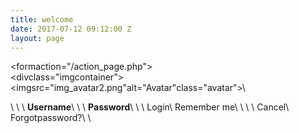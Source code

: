```yaml
---
title: welcome
date: 2017-07-12 09:12:00 Z
layout: page
---
```


<formaction="/action_page.php">\
<divclass="imgcontainer">\
<imgsrc="img_avatar2.png"alt="Avatar"class="avatar">\
</div>\
\
<divclass="container">\
<label><b>Username</b></label>\
<inputtype="text"placeholder="Enter Username"name="uname"required>\
\
<label><b>Password</b></label>\
<inputtype="password"placeholder="Enter Password"name="psw"required>\
\
<buttontype="submit">Login</button>\
<inputtype="checkbox"checked="checked">Remember me\
</div>\
\
<divclass="container"style="background-color:#f1f1f1">\
<buttontype="button"class="cancelbtn">Cancel</button>\
<spanclass="psw">Forgot<ahref="#">password?</a></span>\
</div>\
</form>